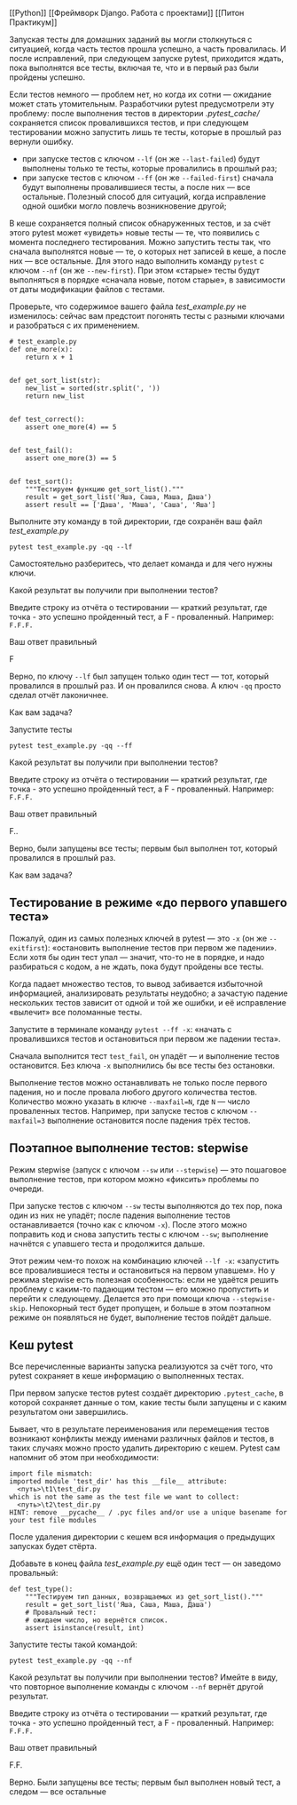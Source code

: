 [[Python]]
[[Фреймворк Django. Работа с проектами]]
[[Питон Практикум]]

Запуская тесты для домашних заданий вы могли столкнуться с ситуацией, когда часть тестов прошла успешно, а часть провалилась. И после исправлений, при следующем запуске pytest, приходится ждать, пока выполнятся все тесты, включая те, что и в первый раз были пройдены успешно.

Если тестов немного — проблем нет, но когда их сотни — ожидание может стать утомительным. Разработчики pytest предусмотрели эту проблему: после выполнения тестов в директории _.pytest_cache/_ сохраняется список провалившихся тестов, и при следующем тестировании можно запустить лишь те тесты, которые в прошлый раз вернули ошибку.

- при запуске тестов с ключом `--lf` (он же `--last-failed`) будут выполнены только те тесты, которые провалились в прошлый раз;
- при запуске тестов с ключом `--ff` (он же `--failed-first`) сначала будут выполнены провалившиеся тесты, а после них — все остальные. Полезный способ для ситуаций, когда исправление одной ошибки могло повлечь возникновение другой;

В кеше сохраняется полный список обнаруженных тестов, и за счёт этого pytest может «увидеть» новые тесты — те, что появились с момента последнего тестирования. Можно запустить тесты так, что сначала выполнятся новые — те, о которых нет записей в кеше, а после них — все остальные. Для этого надо выполнить команду `pytest` с ключом `--nf` (он же `--new-first`). При этом «старые» тесты будут выполняться в порядке «сначала новые, потом старые», в зависимости от даты модификации файлов с тестами.

Проверьте, что содержимое вашего файла _test_example.py_ не изменилось: сейчас вам предстоит погонять тесты с разными ключами и разобраться с их применением.

```
# test_example.py
def one_more(x):
    return x + 1


def get_sort_list(str):
    new_list = sorted(str.split(', '))
    return new_list


def test_correct():
    assert one_more(4) == 5


def test_fail():
    assert one_more(3) == 5


def test_sort():
    """Тестируем функцию get_sort_list()."""
    result = get_sort_list('Яша, Саша, Маша, Даша')
    assert result == ['Даша', 'Маша', 'Саша', 'Яша'] 
```

Выполните эту команду в той директории, где сохранён ваш файл _test_example.py_

```
pytest test_example.py -qq --lf 
```

Самостоятельно разберитесь, что делает команда и для чего нужны ключи.

Какой результат вы получили при выполнении тестов?

Введите строку из отчёта о тестировании — краткий результат, где точка - это успешно пройденный тест, а F - проваленный. Например: `F.F.F.`

Ваш ответ правильный

F

Верно, по ключу `--lf` был запущен только один тест — тот, который провалился в прошлый раз. И он провалился снова. А ключ `-qq` просто сделал отчёт лаконичнее.

Как вам задача?

Запустите тесты

```
pytest test_example.py -qq --ff 
```

Какой результат вы получили при выполнении тестов?

Введите строку из отчёта о тестировании — краткий результат, где точка - это успешно пройденный тест, а F - проваленный. Например: `F.F.F.`

Ваш ответ правильный

F..

Верно, были запущены все тесты; первым был выполнен тот, который провалился в прошлый раз.

Как вам задача?

## Тестирование в режиме «до первого упавшего теста»

Пожалуй, один из самых полезных ключей в pytest — это `-x` (он же `--exitfirst`): «остановить выполнение тестов при первом же падении». Если хотя бы один тест упал — значит, что-то не в порядке, и надо разбираться с кодом, а не ждать, пока будут пройдены все тесты.

Когда падает множество тестов, то вывод забивается избыточной информацией, анализировать результаты неудобно; а зачастую падение нескольких тестов зависит от одной и той же ошибки, и её исправление «вылечит» все поломанные тесты.

Запустите в терминале команду `pytest --ff -x`: «начать с провалившихся тестов и остановиться при первом же падении теста».

Сначала выполнится тест `test_fail`, он упадёт — и выполнение тестов остановится. Без ключа `-x` выполнились бы все тесты без остановки.

Выполнение тестов можно останавливать не только после первого падения, но и после провала любого другого количества тестов. Количество можно указать в ключе `--maxfail=N`, где `N` — число проваленных тестов. Например, при запуске тестов с ключом `--maxfail=3` выполнение остановится после падения трёх тестов.

## Поэтапное выполнение тестов: stepwise

Режим stepwise (запуск с ключом `--sw` или `--stepwise`) — это пошаговое выполнение тестов, при котором можно «фиксить» проблемы по очереди.

При запуске тестов с ключом `--sw` тесты выполняются до тех пор, пока один из них не упадёт; после падения выполнение тестов останавливается (точно как с ключом `-x`). После этого можно поправить код и снова запустить тесты с ключом `--sw`; выполнение начнётся с упавшего теста и продолжится дальше.

Этот режим чем-то похож на комбинацию ключей `--lf -x`: «запустить все провалившиеся тесты и остановиться на первом упавшем». Но у режима stepwise есть полезная особенность: если не удаётся решить проблему с каким-то падающим тестом — его можно пропустить и перейти к следующему. Делается это при помощи ключа `--stepwise-skip`. Непокорный тест будет пропущен, и больше в этом поэтапном режиме он появляться не будет, выполнение тестов пойдёт дальше.

## Кеш pytest

Все перечисленные варианты запуска реализуются за счёт того, что pytest сохраняет в кеше информацию о выполненных тестах.

При первом запуске тестов pytest создаёт директорию `.pytest_cache`, в которой сохраняет данные о том, какие тесты были запущены и с каким результатом они завершились.

Бывает, что в результате переименования или перемещения тестов возникают конфликты между именами различных файлов и тестов, в таких случаях можно просто удалить директорию с кешем. Pytest сам напомнит об этом при необходимости:

```
import file mismatch:
imported module 'test_dir' has this __file__ attribute:
  <путь>\t1\test_dir.py
which is not the same as the test file we want to collect:
  <путь>\t2\test_dir.py
HINT: remove __pycache__ / .pyc files and/or use a unique basename for your test file modules 
```

После удаления директории с кешем вся информация о предыдущих запусках будет стёрта.

Добавьте в конец файла _test_example.py_ ещё один тест — он заведомо провальный:

```
def test_type():
    """Тестируем тип данных, возвращаемых из get_sort_list()."""
    result = get_sort_list('Яша, Саша, Маша, Даша')
    # Провальный тест:
    # ожидаем число, но вернётся список.
    assert isinstance(result, int)   
```

Запустите тесты такой командой:

```
pytest test_example.py -qq --nf 
```

Какой результат вы получили при выполнении тестов? Имейте в виду, что повторное выполнение команды с ключом `--nf` вернёт другой результат.

Введите строку из отчёта о тестировании — краткий результат, где точка - это успешно пройденный тест, а F - проваленный. Например: `F.F.F.`

Ваш ответ правильный

F.F.

Верно. Были запущены все тесты; первым был выполнен новый тест, а следом — все остальные

